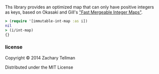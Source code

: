 Ths library provides an optimized map that can only have positive integers as keys, based on Okasaki and Gill's ["Fast Mergeable Integer Maps"](https://www.lri.fr/~filliatr/ftp/ocaml/ds/ptset.ml).

```clj
> (require '[immutable-int-map :as i])
nil
> (i/int-map)
{}
```

### license

Copyright © 2014 Zachary Tellman

Distributed under the MIT License
